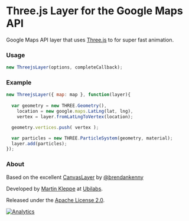 # Three.js Layer for the Google Maps API

Google Maps API layer that uses [Three.js](http://mrdoob.github.com/three.js/) to for super fast animation.

### Usage

```js
new ThreejsLayer(options, completeCallback);
```

### Example


```js
new ThreejsLayer({ map: map }, function(layer){
  
  var geometry = new THREE.Geometry(),
    location = new google.maps.LatLng(lat, lng),
    vertex = layer.fromLatLngToVertex(location);

  geometry.vertices.push( vertex );

  var particles = new THREE.ParticleSystem(geometry, material);
  layer.add(particles);
});

```

### About

Based on the excellent [CanvasLayer](https://google-maps-utility-library-v3.googlecode.com/svn/trunk/canvaslayer/docs/reference.html) by [@brendankenny](https://github.com/brendankenny)

Developed by [Martin Kleppe](https://plus.google.com/103747379090421872359/) at [Ubilabs](http://www.ubilabs.net). 

Released under the [Apache License 2.0](http://www.apache.org/licenses/LICENSE-2.0).

[![Analytics](https://ga-beacon.appspot.com/UA-57649-14/google-maps-api-threejs-layer)](https://github.com/igrigorik/ga-beacon)
